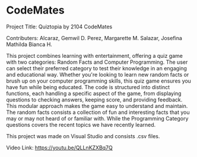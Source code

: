 # CodeMates
Project Title: Quiztopia by 2104 CodeMates

Contributers:
Alcaraz, Gemwil D. 
Perez, Margarette M. 
Salazar, Josefina Mathilda Bianca H.

This project combines learning with entertainment, offering a quiz game with two categories: Random Facts and Computer Programming. The user can select their preferred category to test their knowledge in an engaging and educational way. Whether you're looking to learn new random facts or brush up on your computer programming skills, this quiz game ensures you have fun while being educated. The code is structured into distinct functions, each handling a specific aspect of the game, from displaying questions to checking answers, keeping score, and providing feedback. This modular approach makes the game easy to understand and maintain. The random facts consists a collection of fun and interesting facts that you may or may not heard of or familiar with. While the Programming Category questions covers the recent topics we have recently learned.

This project was made on Visual Studio and consists .csv files.

Video Link: https://youtu.be/QLLnKZXBq7Q
